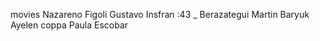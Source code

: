movies
Nazareno Figoli 
Gustavo Insfran :43 _ Berazategui
Martin Baryuk
Ayelen coppa
Paula Escobar    